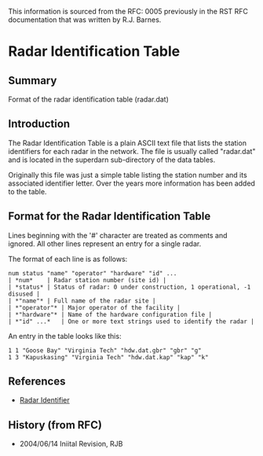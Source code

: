 <!-- Copyright (C) 2020 VT SuperDARN, Virginia Polytechnic Institute and State University 
author(s): Kevin Sterne

Disclaimer: License under GNU v3.0, the file is found in the root directory under LICENSE 

-->

This information is sourced from the RFC: 0005 previously in the RST RFC documentation that was written by R.J. Barnes.

# Radar Identification Table

## Summary

Format of the radar identification table (radar.dat)

## Introduction

The Radar Identification Table is a  plain ASCII text file that lists the station identifiers for each radar in the network.  The file is usually called "radar.dat" and is located in the superdarn sub-directory of the data tables.

Originally this file was just a simple table listing the station number and its associated identifier letter.  Over the years more information has been added to the table.

## Format for the Radar Identification Table

Lines beginning with the '#' character are treated as comments and ignored.  All other lines represent an entry for a single radar.

The format of each line is as follows:

```
num status "name" "operator" "hardware" "id" ...
| *num*    | Radar station number (site id) |
| *status* | Status of radar: 0 under construction, 1 operational, -1 disused |
| *"name"* | Full name of the radar site |
| *"operator"* | Major operator of the facility |
| *"hardware"* | Name of the hardware configuration file |
| *"id" ...*   | One or more text strings used to identify the radar |
```

An entry in the table looks like this:
```
1 1 "Goose Bay" "Virginia Tech" "hdw.dat.gbr" "gbr" "g"
1 3 "Kapuskasing" "Virginia Tech" "hdw.dat.kap" "kap" "k"
```


## References

- [Radar Identifier](references/general/radar_id.md)

## History (from RFC)

- 2004/06/14 Iniital Revision, RJB

